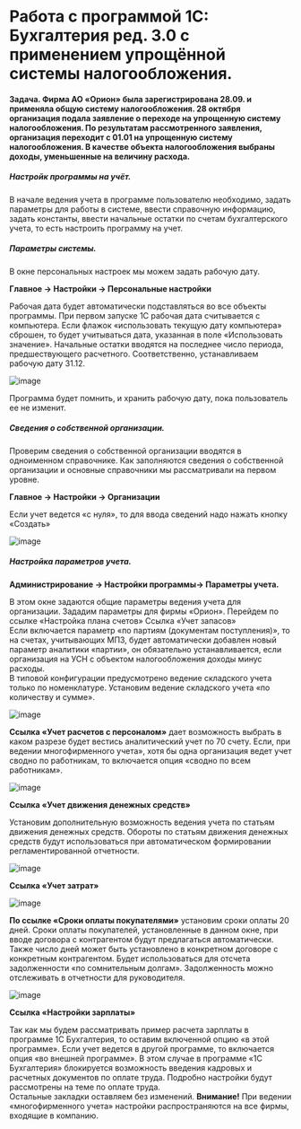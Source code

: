 # Работа с программой 1С: Бухгалтерия ред. 3.0 с применением упрощённой системы налогообложения.
#### Задача. Фирма АО «Орион» была зарегистрирована 28.09. и применяла общую систему налогообложения. 28 октября организация подала заявление о переходе на упрощенную систему налогообложения. По результатам рассмотренного заявления, организация переходит с 01.01 на упрощенную систему налогообложения. В качестве объекта налогообложения выбраны доходы, уменьшенные на величину расхода.

##### Настройк программы на учёт.
В начале ведения учета в программе пользователю необходимо, задать параметры для работы в системе, ввести справочную информацию, задать константы, ввести начальные остатки по счетам бухгалтерского учета, то есть настроить программу на учет.
##### Параметры системы.
В окне персональных настроек мы можем задать рабочую дату.

**Главное → Настройки → Персональные настройки**

Рабочая дата будет автоматически подставляться во все объекты программы. При первом запуске 1С рабочая дата считывается с компьютера. Если флажок «использовать текущую дату компьютера» сброшен, то будет учитываться дата, указанная в поле «Использовать значение». Начальные остатки вводятся на последнее число периода, предшествующего расчетного. Соответственно, устанавливаем рабочую дату 31.12.

![image](https://github.com/tvgVita69/1C/assets/98489171/ffaa699a-10bf-4c89-80d9-ca858453bc6c)

Программа будет помнить, и хранить рабочую дату, пока пользователь ее не изменит.

##### Сведения о собственной организации.

Проверим сведения о собственной организации вводятся в одноименном справочнике. Как заполняются сведения о собственной организации и основные справочники мы рассматривали на первом уровне.

**Главное → Настройки → Организации**

Если учет ведется «с нуля», то для ввода сведений надо нажать кнопку «Создать»

![image](https://github.com/tvgVita69/1C/assets/98489171/2d667d14-2609-40dd-9549-cf542cf522e6)

##### Настройка параметров учета.
**Администрирование → Настройки программы→ Параметры учета.**

В этом окне задаются общие параметры ведения учета для организации. Зададим параметры для фирмы «Орион». Перейдем по ссылке «Настройка плана счетов»
Ссылка «Учет запасов»<br>
Если включается параметр «по партиям (документам поступления)», то на счетах, учитывающих МПЗ, будет автоматически добавлен новый параметр аналитики «партии», он обязательно устанавливается, если организация на УСН с объектом налогообложения доходы минус расходы.<br>
В типовой конфигурации предусмотрено ведение складского учета только по номенклатуре. Установим ведение складского учета «по количеству и сумме».

![image](https://github.com/tvgVita69/1C/assets/98489171/fc50a0be-fd03-432f-84b7-77d21c83be69)

**Ссылка «Учет расчетов с персоналом»** дает возможность выбрать в каком разрезе будет вестись аналитический учет по 70 счету. Если, при ведении многофирменного учета», хотя бы одна организация ведет учет сводно по работникам, то включается опция «сводно по всем работникам».

![image](https://github.com/tvgVita69/1C/assets/98489171/41ce54f7-84bf-4925-a65d-3de44fca3ed0)

**Ссылка «Учет движения денежных средств»**

Установим дополнительную возможность ведения учета по статьям движения денежных средств. Обороты по статьям движения денежных средств будут использоваться при автоматическом формировании регламентированной отчетности.

![image](https://github.com/tvgVita69/1C/assets/98489171/ea11e192-a695-495c-81da-4bc8bff505c0)

**Ссылка «Учет затрат»**

![image](https://github.com/tvgVita69/1C/assets/98489171/7c16e059-edaf-40f8-a699-88d0ffd26f0c)

**По ссылке «Сроки оплаты покупателями»** установим сроки оплаты 20 дней.
Сроки оплаты покупателей, установленные в данном окне, при вводе договора с контрагентом будут предлагаться автоматически. Также число дней может быть установлено в конкретном договоре с конкретным контрагентом. Будет использоваться для отсчета задолженности «по сомнительным долгам». Задолженность можно отслеживать в отчетности для руководителя.

![image](https://github.com/tvgVita69/1C/assets/98489171/5e51a488-85ad-4613-b31d-3d8d0e19bc23)

**Ссылка «Настройки зарплаты»**

Так как мы будем рассматривать пример расчета зарплаты в программе 1С Бухгалтерия, то оставим включенной опцию «в этой программе». Если учет ведется в другой программе, то включается опция «во внешней программе». В этом случае в программе «1С Бухгалтерия» блокируется возможность введения кадровых и расчетных документов по оплате труда. Подробно настройки будут рассмотрены на теме по оплате труда.<br>
Остальные закладки оставляем без изменений.
**Внимание!** При ведении «многофирменного учета» настройки распространяются на все фирмы, входящие в компанию.








